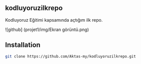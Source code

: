 
## kodluyoruzilkrepo
Kodluyoruz Eğitimi kapsamında açtığım ilk repo.

![github] (projet1/img/Ekran görüntü.png)
## Installation
```bash
git clone https://github.com/Aktas-my/kodluyoruzilkrepo.git
```
